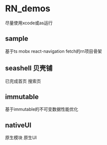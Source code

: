 # RN_demos
尽量使用xcode或as运行
## sample 
基于ts mobx react-navigation fetch的rn项目骨架
## seashell 贝壳铺
已完成首页 搜索页
## immutable
基于immutable的不可变数据性能优化
## nativeUI
原生模块 原生UI